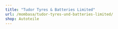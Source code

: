 ```yaml
---
title: "Tudor Tyres & Batteries Limited"
url: /mombasa/tudor-tyres-und-batteries-limited/
shop: Autoteile
---
```

